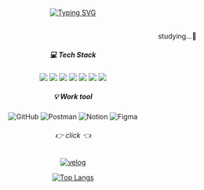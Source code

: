 
	

<div align="center">
<br>

[![Typing SVG](https://readme-typing-svg.herokuapp.com?font=Oleo+Script&color=C2DEDC&size=35&center=true&vCenter=true&width=410&height=54&lines=%E3%80%80%E3%80%80Hi+there%2C+I'm+Seunghyo.+%E3%80%80%E3%80%80)](https://git.io/typing-svg)

<br>
<div align="right">studying...🚀</div>


#####  💻 Tech Stack 


<div align="center">
<img src="https://img.shields.io/badge/HTML5-E34F26?style=&logo=HTML5&logoColor=white" />
<img src="https://img.shields.io/badge/CSS3-1572B6?style=&logo=CSS3&logoColor=white" />
<img src="https://img.shields.io/badge/JavaScript-F7DF1E?style=&logo=JavaScript&logoColor=white" />
<img src="https://img.shields.io/badge/React-61DAFB?style=&logo=React&logoColor=white" />
<img src="https://img.shields.io/badge/Redux-764ABC?style=&logo=Redux&logoColor=white" />
<img src="https://img.shields.io/badge/TypeScript-3178C6?style&logo=TypeScript&logoColor=white" />
<img src="https://img.shields.io/badge/Flutter-02569B?style=&logo=Flutter&logoColor=white" />
</div>
	
##### 💡 Work tool 

![GitHub](https://img.shields.io/badge/github-%23121011.svg?style=&logo=github&logoColor=white)
![Postman](https://img.shields.io/badge/Postman-FF6C37?style=&logo=postman&logoColor=white)
![Notion](https://img.shields.io/badge/notion-000000.svg?style=&logo=notion&logoColor=white)
![Figma](https://img.shields.io/badge/figma-F24E1E.svg?style=&logo=figma&logoColor=white)

  
###### 👉 click 👈
 <a target="_blank" href = "https://velog.io/@seungyo"> ![velog](https://img.shields.io/badge/velog-20C997.svg?style&logo=velog&logoColor=white)</a>

 [![Top Langs](https://github-readme-stats.vercel.app/api/top-langs/?username=hyo-4&layout=compact)](https://github.com/hyo-4/github-readme-stats)
</div>
